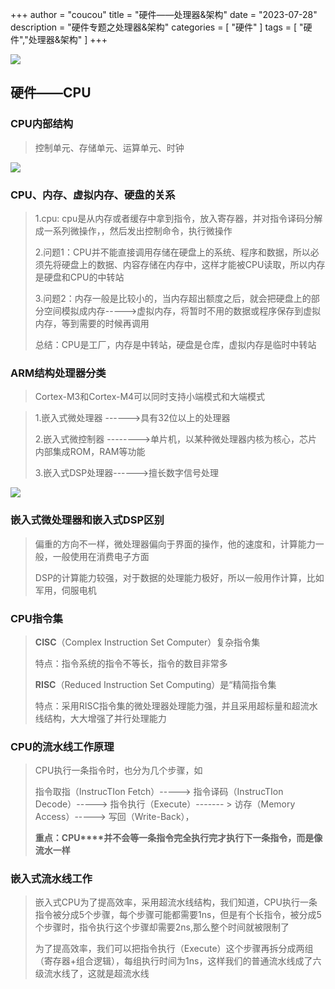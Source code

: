 +++
author = "coucou"
title = "硬件——处理器&架构"
date = "2023-07-28"
description = "硬件专题之处理器&架构"
categories = [
    "硬件"
]
tags = [
    "硬件","处理器&架构"
]
+++

![](1.jpg)

## 硬件——CPU

### CPU内部结构

> 控制单元、存储单元、运算单元、时钟

![](2.png)

### CPU、内存、虚拟内存、硬盘的关系

> 1.cpu: cpu是从内存或者缓存中拿到指令，放入寄存器，并对指令译码分解成一系列微操作，，然后发出控制命令，执行微操作
>
> 2.问题1：CPU并不能直接调用存储在硬盘上的系统、程序和数据，所以必须先将硬盘上的数据、内容存储在内存中，这样才能被CPU读取，所以内存是硬盘和CPU的中转站
>
> 3.问题2：内存一般是比较小的，当内存超出额度之后，就会把硬盘上的部分空间模拟成内存----->虚拟内存，将暂时不用的数据或程序保存到虚拟内存，等到需要的时候再调用
>
> 总结：CPU是工厂，内存是中转站，硬盘是仓库，虚拟内存是临时中转站

### ARM结构处理器分类

> Cortex-M3和Cortex-M4可以同时支持小端模式和大端模式

> 1.嵌入式微处理器 ------>具有32位以上的处理器
>
> 2.嵌入式微控制器 -------->单片机，以某种微处理器内核为核心，芯片内部集成ROM，RAM等功能
>
> 3.嵌入式DSP处理器------>擅长数字信号处理

![](3.png)

### 嵌入式微处理器和嵌入式DSP区别

> 偏重的方向不一样，微处理器偏向于界面的操作，他的速度和，计算能力一般，一般使用在消费电子方面
>
> DSP的计算能力较强，对于数据的处理能力极好，所以一般用作计算，比如军用，伺服电机

### CPU指令集

> **CISC**（Complex Instruction Set Computer）复杂指令集
>
> 特点：指令系统的指令不等长，指令的数目非常多
>
> **RISC**（Reduced Instruction Set Computing）是“精简指令集
>
> 特点：采用RISC指令集的微处理器处理能力强，并且采用超标量和超流水线结构，大大增强了并行处理能力

### CPU的流水线工作原理

> CPU执行一条指令时，也分为几个步骤，如
>
> 指令取指（InstrucTIon Fetch）-----> 指令译码（InstrucTIon Decode）-----> 指令执行（Execute）------- > 访存（Memory Access）-----> 写回（Write-Back），
>
> **重点：CPU****并不会等一条指令完全执行完才执行下一条指令，而是像流水一样**

### 嵌入式流水线工作

> 嵌入式CPU为了提高效率，采用超流水线结构，我们知道，CPU执行一条指令被分成5个步骤，每个步骤可能都需要1ns，但是有个长指令，被分成5个步骤时，指令执行这个步骤却需要2ns,那么整个时间就被限制了
>
> 为了提高效率，我们可以把指令执行（Execute）这个步骤再拆分成两组（寄存器+组合逻辑），每组执行时间为1ns，这样我们的普通流水线成了六级流水线了，这就是超流水线
